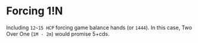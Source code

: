 # Forcing 1!N
Including `12~15 HCP` forcing game balance hands (or `1444`). In this case, Two Over One (`1M - 2m`) would promise 5+cds.
